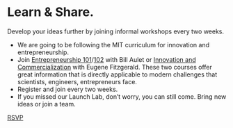 Learn & Share.
====================
Develop your ideas further by joining informal workshops every two weeks.
- We are going to be following the MIT curriculum for innovation and entrepreneurship.
- Join [Entrepreneurship 101](https://www.edx.org/course/entrepreneurship-101-who-customer-mitx-15-390-1x#.VJwMqV4AA)/[102](https://www.edx.org/course/entrepreneurship-102-what-can-you-do-mitx-15-390-2x#.VJwSHl4AA) with Bill Aulet or [Innovation and Commercialization](https://www.edx.org/course/innovation-commercialization-mitx-3-086x#.VJwMmF4AA) with Eugene Fitzgerald. These two courses offer great information that is directly applicable to modern challenges that scientists, engineers, entrepreneurs face.
- Register and join every two weeks.
- If you missed our Launch Lab, don’t worry, you can still come. Bring new ideas or join a team.

[RSVP](http://goo.gl/forms/xklwbZNZwG)

